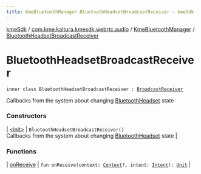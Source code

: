 ```yaml
---
title: KmeBluetoothManager.BluetoothHeadsetBroadcastReceiver - kmeSdk
---
```


[kmeSdk](../../../index.html) / [com.kme.kaltura.kmesdk.webrtc.audio](../../index.html) / [KmeBluetoothManager](../index.html) / [BluetoothHeadsetBroadcastReceiver](./index.html)

# BluetoothHeadsetBroadcastReceiver

`inner class BluetoothHeadsetBroadcastReceiver : `[`BroadcastReceiver`](https://developer.android.com/reference/android/content/BroadcastReceiver.html)

Callbacks from the system about changing [BluetoothHeadset](https://developer.android.com/reference/android/bluetooth/BluetoothHeadset.html) state

### Constructors

| [&lt;init&gt;](-init-.html) | `BluetoothHeadsetBroadcastReceiver()`<br>Callbacks from the system about changing [BluetoothHeadset](https://developer.android.com/reference/android/bluetooth/BluetoothHeadset.html) state |

### Functions

| [onReceive](on-receive.html) | `fun onReceive(context: `[`Context`](https://developer.android.com/reference/android/content/Context.html)`?, intent: `[`Intent`](https://developer.android.com/reference/android/content/Intent.html)`): `[`Unit`](https://kotlinlang.org/api/latest/jvm/stdlib/kotlin/-unit/index.html) |

